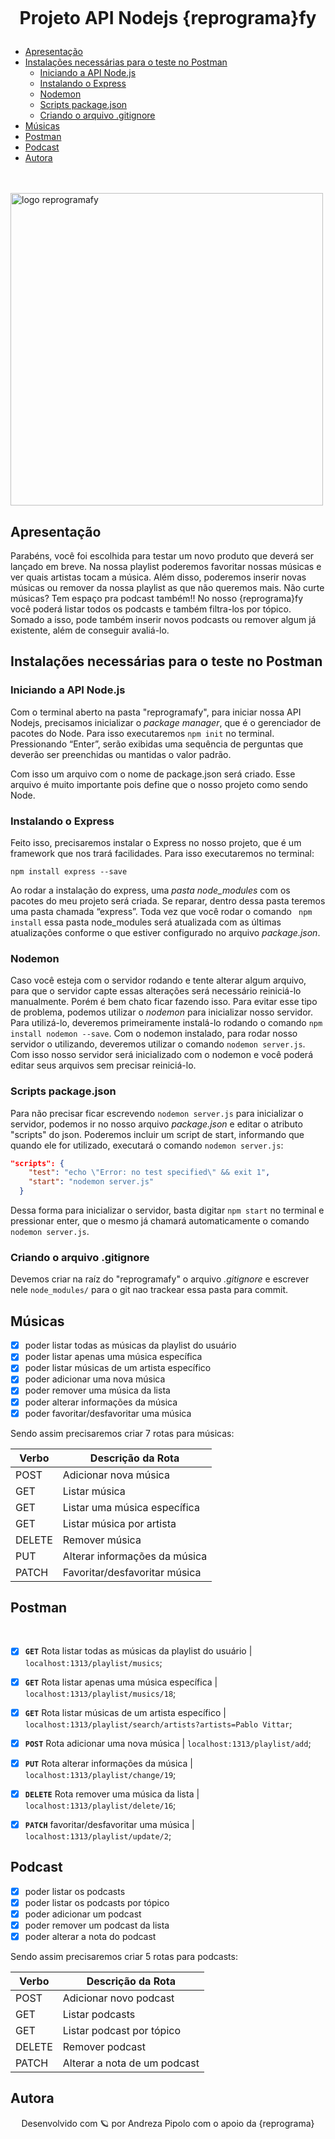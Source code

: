 <h1 align="center">
    <br>
    <p align="center">Projeto API Nodejs {reprograma}fy<p>
</h1>

<!--ts-->
- [Apresentação](#apresentação)
- [Instalações necessárias para o teste no Postman](#instalações-necessárias-para-o-teste-no-postman)
  - [Iniciando a API Node.js](#iniciando-a-api-nodejs)
  - [Instalando o Express](#instalando-o-express)
  - [Nodemon](#nodemon)
  - [Scripts package.json](#scripts-packagejson)
  - [Criando o arquivo .gitignore](#criando-o-arquivo-gitignore)
- [Músicas](#músicas)
- [Postman](#postman)
- [Podcast](#podcast)
- [Autora](#autora)

<!--te-->

<br>
<br>

<img src="img/capa-projeto.png" alt="logo reprogramafy" width="500">


## Apresentação

Parabéns, você foi escolhida para testar um novo produto que deverá ser lançado em breve. Na nossa playlist poderemos favoritar nossas músicas e ver quais artistas tocam a música. Além disso, poderemos inserir novas músicas ou remover da nossa playlist as que não queremos mais. Não curte músicas? Tem espaço pra podcast também!! No nosso {reprograma}fy você poderá listar todos os podcasts e também filtra-los por tópico. Somado a isso, pode também inserir novos podcasts ou remover algum já existente, além de conseguir avaliá-lo.
<br>


## Instalações necessárias para o teste no Postman

### Iniciando a API Node.js

Com o terminal aberto na pasta "reprogramafy", para iniciar nossa API Nodejs, precisamos inicializar o *package manager*, que é o gerenciador de pacotes do Node. Para isso executaremos ```npm init``` no terminal. Pressionando “Enter”, serão exibidas uma sequência de perguntas que deverão ser preenchidas ou mantidas o valor padrão.

Com isso um arquivo com o nome de package.json será criado. Esse arquivo é muito importante pois define que o nosso projeto como sendo Node.

### Instalando o Express

Feito isso, precisaremos instalar o Express no nosso projeto, que é um framework que nos trará facilidades. Para isso executaremos no terminal:

``` npm install express --save ```

Ao rodar a instalação do express, uma *pasta node_modules* com os pacotes do meu projeto será criada. Se reparar, dentro dessa pasta teremos uma pasta chamada “express”. Toda vez que você rodar o comando ``` npm install``` essa pasta node_modules será atualizada com as últimas atualizações conforme o que estiver configurado no arquivo *package.json*.

### Nodemon

Caso você esteja com o servidor rodando e tente alterar algum arquivo, para que o servidor capte essas alterações será necessário reiniciá-lo manualmente. Porém é bem chato ficar fazendo isso. Para evitar esse tipo de problema, podemos utilizar o *nodemon* para inicializar nosso servidor. Para utilizá-lo, deveremos primeiramente instalá-lo rodando o comando ```npm install nodemon --save```. Com o nodemon instalado, para rodar nosso servidor o utilizando, deveremos utilizar o comando ```nodemon server.js```. Com isso nosso servidor será inicializado com o nodemon e você poderá editar seus arquivos sem precisar reiniciá-lo.

### Scripts package.json

Para não precisar ficar escrevendo ```nodemon server.js``` para inicializar o servidor, podemos ir no nosso arquivo *package.json* e editar o atributo "scripts" do json. Poderemos incluir um script de start, informando que quando ele for utilizado, executará o comando ```nodemon server.js```:

```package.json
"scripts": {
    "test": "echo \"Error: no test specified\" && exit 1",
    "start": "nodemon server.js"
  }
```
Dessa forma para inicializar o servidor, basta digitar ```npm start``` no terminal e pressionar enter, que o mesmo já chamará automaticamente o comando ```nodemon server.js```.

### Criando o arquivo .gitignore

Devemos criar na raíz do "reprogramafy" o arquivo *.gitignore* e escrever nele ```node_modules/``` para o git nao trackear essa pasta para commit.


## Músicas

- [x] poder listar todas as músicas da playlist do usuário
- [x] poder listar apenas uma música específica
- [x] poder listar  músicas de um artista específico
- [x] poder adicionar uma nova música
- [x] poder remover uma música da lista
- [x] poder alterar informações da música
- [x] poder favoritar/desfavoritar uma música

Sendo assim precisaremos criar 7 rotas para músicas:

| Verbo  | Descrição da Rota                      |
| ------ | ---------------------------------------|
| POST   | Adicionar nova música                  |
| GET    | Listar música                          |
| GET    | Listar uma música específica           |
| GET    | Listar música por artista              |
| DELETE | Remover música                         |
| PUT    | Alterar informações da música          |
| PATCH  | Favoritar/desfavoritar música          |


## Postman

<br>

- [x]  **`GET`** Rota listar todas as músicas da playlist do usuário | `localhost:1313/playlist/musics`;

 - [x]  **`GET`** Rota listar apenas uma música específica | `localhost:1313/playlist/musics/18`;

 - [x]  **`GET`** Rota listar  músicas de um artista específico | `localhost:1313/playlist/search/artists?artists=Pablo Vittar`;

- [x]  **`POST`** Rota adicionar uma nova música | `localhost:1313/playlist/add`;

- [x]  **`PUT`** Rota alterar informações da música | `localhost:1313/playlist/change/19`;

- [x]  **`DELETE`** Rota remover uma música da lista | `localhost:1313/playlist/delete/16`;

- [x]  **`PATCH`** favoritar/desfavoritar uma música | `localhost:1313/playlist/update/2`;


## Podcast

- [x] poder listar os podcasts
- [x] poder listar os podcasts por tópico
- [x] poder adicionar um podcast
- [x] poder remover um podcast da lista
- [x] poder alterar a nota do podcast

Sendo assim precisaremos criar 5 rotas para podcasts:

| Verbo  | Descrição da Rota                      |
| ------ | ---------------------------------------|
| POST   | Adicionar novo podcast                 |
| GET    | Listar podcasts                        |
| GET    | Listar podcast por tópico              |
| DELETE | Remover podcast                        |
| PATCH  | Alterar a nota de um podcast           |


## Autora


<p align="center">
Desenvolvido com 🪐 por Andreza Pipolo com o apoio da {reprograma}
</p>





